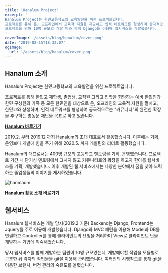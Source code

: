 ```yaml
---
title: 'Hanalum Project'
excerpt: '
Hanalum Project는 한민고등학교의 교육발전을 위한 프로젝트입니다. 
프로젝트를 통해 온, 오프라인에서 교육적 지원을 제공하고 인적 네트워크를 형성하여 궁극적으로는 "커뮤니티"의 확장을 추구하는 총동문 재단으로서 역할을 수행하는 것이 목표입니다.
프로젝트를 위해 10명 규모의 개발 팀과 함께 Django를 이용해 웹서비스를 개발했습니다. 
'
coverImage: '/assets/blog/hanalum/cover.png'
date: '2019-02-15T18:32:07'
ogImage:
  url: '/assets/blog/hanalum/cover.png'
---
```


## Hanalum 소개

Hanalum Project는 한민고등학교의 교육발전을 위한 프로젝트입니다. 

프로젝트를 통해 한민고 재학생, 졸업생, 교직원 그리고 입학을 희망하는 예비 한민인과 한민 구성원의 가족 등 모든 한민인을 대상으로 온, 오프라인의 교육적 지원을 펼치고, 한민고와 상생하며, 인적 네트워크를 형성하여 궁극적으로는 "커뮤니티"의 완전한 확장을 추구하는 총동문 재단을 목표로 하고 있습니다.

**[Hanalum 바로가기](http://hanalum.kr)**

2019.2. 부터 2019.12 까지 Hanalum의 초대 대표로서 활동했습니다. 
이후에는 기획, 운영보다 개발에 힘을 주기 위해 2020.5. 까지 개발팀의 리더로 활동했습니다.

Hanalum의 대표로서는 400명 규모의 고등학교 멘토링을 기획, 운영했습니다. 프로젝트 기간 내 단기성 멘토링에서 그치지 않고 커뮤니티로의 확장을 하고자 한아름 웹서비스를 기획, 개발했습니다. 이후 개발된 웹 서비스에서는 다양한 분야에서 꿈을 찾아 노력하는 졸업생들의 이야기를 게시하였습니다.

![hanmaum](https://developerryou.github.io/portfolio/assets/blog/hanalum/hanmaum.jpg)

**[Hanalum 활동 소개 바로가기](http://hanalum.kr/about)**

## 웹서비스

Hanalum 웹서비스는 개발 당시(2019.2 기준) Backend는 Django, Frontend는 Jquery를 주로 이용해 개발했습니다. Django와 MVC 패턴을 이용해 Model과 DB를 연결하고 Controller를 통해 클라이언트의 요청을 처리하며 View로 클라이언트 단을 개발하는 기법에 익숙해졌습니다. 

당시 웹서비스를 함께 개발하는 팀원이 10명 규모였는데, 개발해야할 작업을 모듈별로 구분한 뒤 각자의 작업물을 git을 이용해 관리했습니다. 여러번의 시행착오를 통해 git을 이용한 브랜치, 버전 관리의 숙련도를 올렸습니다.